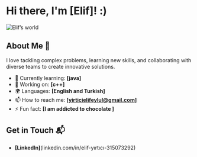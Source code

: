 # Hi there, I'm [Elif]! :)

![Elif’s world](https://github.com/user-attachments/assets/1f0d0447-d16f-4f60-bb75-6e4dfc0ce369)


## About Me 🚀

I love tackling complex problems, learning new skills, and collaborating with diverse teams to create innovative solutions.

- 🌱 Currently learning: **[java]**
- 🔭 Working on: **[c++]**
- 🌍 Languages: **[English and Turkish]**
- 📫 How to reach me: **[yirticielifeylul@gmail.com]**
- ⚡ Fun fact: **[I am addicted to chocolate ]**


## Get in Touch 📬

- **[LinkedIn]**(linkedin.com/in/elif-yırtıcı-315073292)


